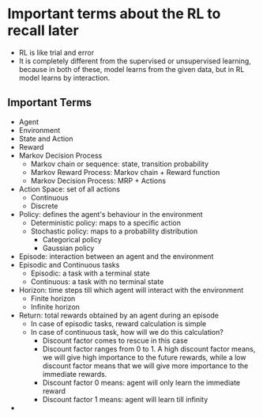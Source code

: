 # Important terms about the RL to recall later

- RL is like trial and error
- It is completely different from the supervised or unsupervised learning, because in both of these, model learns from the given data, but in RL model learns by interaction.
  
## Important Terms

- Agent
- Environment
- State and Action
- Reward
- Markov Decision Process
  - Markov chain or sequence: state, transition probability
  - Markov Reward Process: Markov chain + Reward function
  - Markov Decision Process: MRP + Actions
- Action Space: set of all actions
  - Continuous 
  - Discrete 
- Policy: defines the agent's behaviour in the environment
  - Deterministic policy: maps to a specific action
  - Stochastic policy: maps to a probability distribution
    - Categorical policy
    - Gaussian policy
- Episode: interaction between an agent and the environment
- Episodic and Continuous tasks
  - Episodic: a task with a terminal state
  - Continuous: a task with no terminal state
- Horizon: time steps till which agent will interact with the environment
  - Finite horizon
  - Infinite horizon
- Return: total rewards obtained by an agent during an episode
  - In case of episodic tasks, reward calculation is simple
  - In case of continuous task, how will we do this calculation?
    - Discount factor comes to rescue in this case
    - Discount factor ranges from 0 to 1. A high discount factor means, we will give high importance to the future rewards, while a low discount factor means that we will give more importance to the immediate rewards.
    - Discount factor 0 means: agent will only learn the immediate reward
    - Discount factor 1 means: agent will learn till infinity
- 